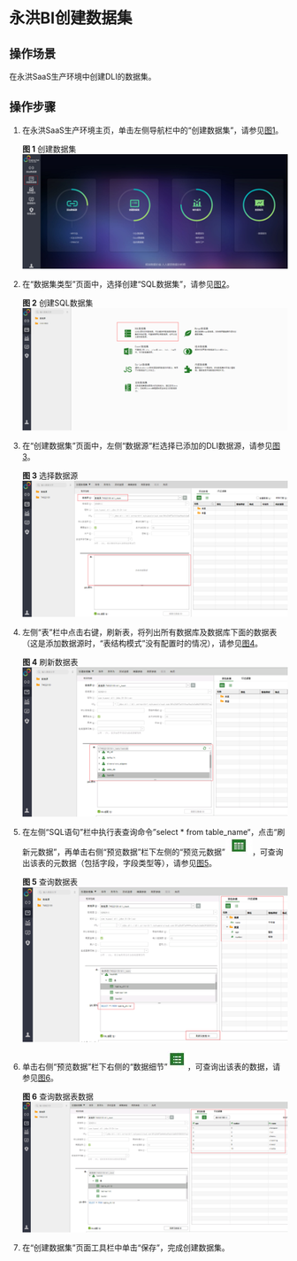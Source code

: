 # 永洪BI创建数据集<a name="dli_01_0234"></a>

## 操作场景<a name="section26616723151647"></a>

在永洪SaaS生产环境中创建DLI的数据集。

## 操作步骤<a name="section14169401165140"></a>

1.  在永洪SaaS生产环境主页，单击左侧导航栏中的“创建数据集”，请参见[图1](#fig4211415082250)。

    **图 1**  创建数据集<a name="fig4211415082250"></a>  
    ![](figures/创建数据集.png "创建数据集")

2.  在“数据集类型”页面中，选择创建“SQL数据集”，请参见[图2](#fig1465197582631)。

    **图 2**  创建SQL数据集<a name="fig1465197582631"></a>  
    ![](figures/创建SQL数据集.png "创建SQL数据集")

3.  在“创建数据集”页面中，左侧“数据源“栏选择已添加的DLI数据源，请参见[图3](#fig1842401582723)。

    **图 3**  选择数据源<a name="fig1842401582723"></a>  
    ![](figures/选择数据源.png "选择数据源")

4.  左侧“表”栏中点击右键，刷新表，将列出所有数据库及数据库下面的数据表（这是添加数据源时，“表结构模式”没有配置时的情况），请参见[图4](#fig728945783040)。

    **图 4**  刷新数据表<a name="fig728945783040"></a>  
    ![](figures/刷新数据表.png "刷新数据表")

5.  在左侧“SQL语句”栏中执行表查询命令”select \* from table\_name“，点击“刷新元数据”，再单击右侧“预览数据”栏下左侧的“预览元数据”![](figures/zh-cn_image_0093946909.jpg)，可查询出该表的元数据（包括字段，字段类型等），请参见[图5](#fig886237583851)。

    **图 5**  查询数据表<a name="fig886237583851"></a>  
    ![](figures/查询数据表.png "查询数据表")

6.  单击右侧“预览数据”栏下右侧的“数据细节”![](figures/zh-cn_image_0093946772.jpg)，可查询出该表的数据，请参见[图6](#fig4635614384015)。

    **图 6**  查询数据表数据<a name="fig4635614384015"></a>  
    ![](figures/查询数据表数据.png "查询数据表数据")

7.  在“创建数据集”页面工具栏中单击“保存”，完成创建数据集。


